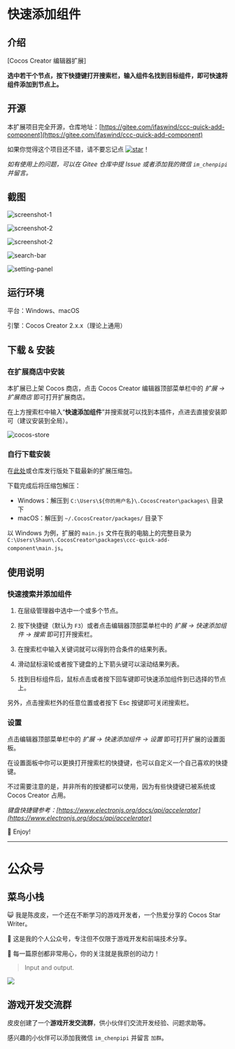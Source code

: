 # 快速添加组件

## 介绍

[Cocos Creator 编辑器扩展]

**选中若干个节点，按下快捷键打开搜索栏，输入组件名找到目标组件，即可快速将组件添加到节点上。**



## 开源

本扩展项目完全开源，仓库地址：[https://gitee.com/ifaswind/ccc-quick-add-component](https://gitee.com/ifaswind/ccc-quick-add-component)

如果你觉得这个项目还不错，请不要忘记点 [![star](https://gitee.com/ifaswind/ccc-quick-add-component/badge/star.svg?theme=dark)](https://gitee.com/ifaswind/ccc-quick-add-component/stargazers)！

*如有使用上的问题，可以在 Gitee 仓库中提 Issue 或者添加我的微信 `im_chenpipi` 并留言。*



## 截图

![screenshot-1](https://gitee.com/ifaswind/image-storage/raw/master/repositories/ccc-quick-add-component/screenshot-1.png)

![screenshot-2](https://gitee.com/ifaswind/image-storage/raw/master/repositories/ccc-quick-add-component/screenshot-2.png)

![screenshot-2](https://gitee.com/ifaswind/image-storage/raw/master/repositories/ccc-quick-add-component/screenshot-3.png)

![search-bar](https://gitee.com/ifaswind/image-storage/raw/master/repositories/ccc-quick-add-component/search-bar.png)

![setting-panel](https://gitee.com/ifaswind/image-storage/raw/master/repositories/ccc-quick-add-component/setting-panel.png)



## 运行环境

平台：Windows、macOS

引擎：Cocos Creator 2.x.x（理论上通用）



## 下载 & 安装

### 在扩展商店中安装

本扩展已上架 Cocos 商店，点击 Cocos Creator 编辑器顶部菜单栏中的 *扩展 -> 扩展商店* 即可打开扩展商店。

在上方搜索栏中输入“**快速添加组件**”并搜索就可以找到本插件，点进去直接安装即可（建议安装到全局）。

![cocos-store](https://gitee.com/ifaswind/image-storage/raw/master/repositories/ccc-quick-add-component/cocos-store.png)



### 自行下载安装

在[此处](https://gitee.com/ifaswind/ccc-quick-add-component/releases)或仓库发行版处下载最新的扩展压缩包。

下载完成后将压缩包解压：

- Windows：解压到 `C:\Users\${你的用户名}\.CocosCreator\packages\` 目录下
- macOS：解压到 `~/.CocosCreator/packages/` 目录下

以 Windows 为例，扩展的 `main.js` 文件在我的电脑上的完整目录为 `C:\Users\Shaun\.CocosCreator\packages\ccc-quick-add-component\main.js`。



## 使用说明

### 快速搜索并添加组件

1. 在层级管理器中选中一个或多个节点。

2. 按下快捷键（默认为 `F3`）或者点击编辑器顶部菜单栏中的 *扩展 -> 快速添加组件 -> 搜索* 即可打开搜索栏。

3. 在搜索栏中输入关键词就可以得到符合条件的结果列表。

4. 滑动鼠标滚轮或者按下键盘的上下箭头键可以滚动结果列表。

5. 找到目标组件后，鼠标点击或者按下回车键即可快速添加组件到已选择的节点上。

另外，点击搜索栏外的任意位置或者按下 Esc 按键即可关闭搜索栏。



### 设置

点击编辑器顶部菜单栏中的 *扩展 -> 快速添加组件 -> 设置* 即可打开扩展的设置面板。

在设置面板中你可以更换打开搜索栏的快捷键，也可以自定义一个自己喜欢的快捷键。

不过需要注意的是，并非所有的按键都可以使用，因为有些快捷键已被系统或 Cocos Creator 占用。

*键盘快捷键参考：[https://www.electronjs.org/docs/api/accelerator](https://www.electronjs.org/docs/api/accelerator)*

🥳 Enjoy!



---



# 公众号

## 菜鸟小栈

😺 我是陈皮皮，一个还在不断学习的游戏开发者，一个热爱分享的 Cocos Star Writer。

🎨 这是我的个人公众号，专注但不仅限于游戏开发和前端技术分享。

💖 每一篇原创都非常用心，你的关注就是我原创的动力！

> Input and output.

![](https://gitee.com/ifaswind/image-storage/raw/master/weixin/official-account.png)



## 游戏开发交流群

皮皮创建了一个**游戏开发交流群**，供小伙伴们交流开发经验、问题求助等。

感兴趣的小伙伴可以添加我微信 `im_chenpipi` 并留言 `加群`。